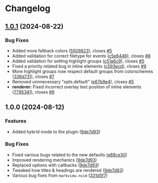 # Changelog

## [1.0.1](https://github.com/OXY2DEV/helpview.nvim/compare/v1.0.0...v1.0.1) (2024-08-22)


### Bug Fixes

* Added more fallback colors ([5509823](https://github.com/OXY2DEV/helpview.nvim/commit/55098234e989585d97d5c75d986358e58a4f72a7)), closes [#5](https://github.com/OXY2DEV/helpview.nvim/issues/5)
* Added validation for correct filetype for events ([c5e6446](https://github.com/OXY2DEV/helpview.nvim/commit/c5e6446135a2ef9790f543d21a2b4aff68b6a020)), closes [#8](https://github.com/OXY2DEV/helpview.nvim/issues/8)
* Added validation for setting highlight groups ([c51a6c9](https://github.com/OXY2DEV/helpview.nvim/commit/c51a6c9c861ce7b3f66138bff076af359e97e25e)), closes [#5](https://github.com/OXY2DEV/helpview.nvim/issues/5)
* Fixed a priority related bug in inline elements ([c593ecd](https://github.com/OXY2DEV/helpview.nvim/commit/c593ecd87f02be5e2414155e4c95e123d75333de)), closes [#9](https://github.com/OXY2DEV/helpview.nvim/issues/9)
* More highlight groups now respect default groups from colorschemes ([336d731](https://github.com/OXY2DEV/helpview.nvim/commit/336d7318add97f0f421dba3b1741055ec8d345ac)), closes [#7](https://github.com/OXY2DEV/helpview.nvim/issues/7)
* Removed unnnecessary "opts.default" ([e67b9e4](https://github.com/OXY2DEV/helpview.nvim/commit/e67b9e4930a6db069eea7b0f9af8366539df5c94)), closes [#5](https://github.com/OXY2DEV/helpview.nvim/issues/5)
* **renderer:** Fixed incorrect overlay text position of inline elements ([7795341](https://github.com/OXY2DEV/helpview.nvim/commit/77953412d13dc7d38a32042c66398a681100b3a1)), closes [#9](https://github.com/OXY2DEV/helpview.nvim/issues/9)

## 1.0.0 (2024-08-12)


### Features

* Added hybrid mode to the plugin ([9de7d93](https://github.com/OXY2DEV/helpview.nvim/commit/9de7d9370d32150ba6a77550c1a6c5c8cbee421b))


### Bug Fixes

* Fixed various bugs related to the new defaults ([e88ce30](https://github.com/OXY2DEV/helpview.nvim/commit/e88ce3061ad42725576da640922a2c84aef4a7ec))
* Improved rendering mechanics ([9de7d93](https://github.com/OXY2DEV/helpview.nvim/commit/9de7d9370d32150ba6a77550c1a6c5c8cbee421b))
* Replaced options with callbacks ([9de7d93](https://github.com/OXY2DEV/helpview.nvim/commit/9de7d9370d32150ba6a77550c1a6c5c8cbee421b))
* Tweaked how titles & headings are rendered ([9de7d93](https://github.com/OXY2DEV/helpview.nvim/commit/9de7d9370d32150ba6a77550c1a6c5c8cbee421b))
* Various bug fixes from `markview.nvim` ([331d5f7](https://github.com/OXY2DEV/helpview.nvim/commit/331d5f740ad6f3f36976b76b8be75c10b61afbed))
